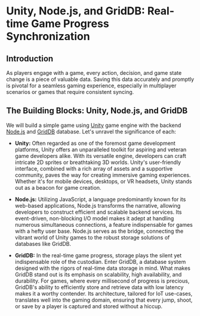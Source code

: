 # Unity, Node.js, and GridDB: Real-time Game Progress Synchronization

## Introduction

As players engage with a game, every action, decision, and game state change is a piece of valuable data. Saving this data accurately and promptly is pivotal for a seamless gaming experience, especially in multiplayer scenarios or games that require consistent syncing.

## **The Building Blocks: Unity, Node.js, and GridDB**

We will build a simple game using [Unity](https://unity.com/) game engine with the backend [Node.js](https://nodejs.org/en/download) and [GridDB](https://www.griddb.net/) database. Let's unravel the significance of each:

- **Unity:** Often regarded as one of the foremost game development platforms, Unity offers an unparalleled toolkit for aspiring and veteran game developers alike. With its versatile engine, developers can craft intricate 2D sprites or breathtaking 3D worlds. Unity's user-friendly interface, combined with a rich array of assets and a supportive community, paves the way for creating immersive gaming experiences. Whether it's for mobile devices, desktops, or VR headsets, Unity stands out as a beacon for game creation.

- **Node.js:** Utilizing JavaScript, a language predominantly known for its web-based applications, Node.js transforms the narrative, allowing developers to construct efficient and scalable backend services. Its event-driven, non-blocking I/O model makes it adept at handling numerous simultaneous connections, a feature indispensable for games with a hefty user base. Node.js serves as the bridge, connecting the vibrant world of Unity games to the robust storage solutions of databases like GridDB.

- **GridDB:** In the real-time game progress, storage plays the silent yet indispensable role of the custodian. Enter GridDB, a database system designed with the rigors of real-time data storage in mind. What makes GridDB stand out is its emphasis on scalability, high availability, and durability. For games, where every millisecond of progress is precious, GridDB's ability to efficiently store and retrieve data with low latency makes it a worthy contender. Its architecture, tailored for IoT use-cases, translates well into the gaming domain, ensuring that every jump, shoot, or save by a player is captured and stored without a hiccup.

## 